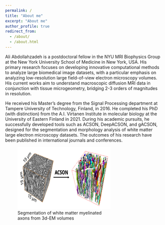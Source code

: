 ```yaml
---
permalink: /
title: "About me"
excerpt: "About me"
author_profile: true
redirect_from: 
  - /about/
  - /about.html
---
```

Ali Abdollahzadeh is a postdoctoral fellow in the NYU MRI Biophysics Group at the New York University School of Medicine in New York, USA. His primary research focuses on developing innovative computational methods to analyze large biomedical image datasets, with a particular emphasis on analyzing low-resolution large field-of-view electron microscopy volumes. His current works aim to understand macroscopic diffusion MRI data in conjunction with tissue microgeometry, bridging 2-3 orders of magnitudes in resolution. 

He received his Master’s degree from the Signal Processing department at Tampere University of Technology, Finland, in 2016. He completed his PhD (with distinction) from the A.I. Virtanen Institute in molecular biology at the University of Eastern Finland in 2021. During his academic pursuits, he successfully developed tools such as ACSON, DeepACSON, and gACSON, designed for the segmentation and morphology analysis of white matter large electron microscopy datasets. The outcomes of his research have been published in international journals and conferences.

<figure style="width: 300px; height: 300px;">
  <img src="/images/acson_seg1.png" alt="Myelinated axons in white matter" style="width: 600px; height: 200px;" />
  <figcaption>Segmentation of white matter myelinated axons from 3d-EM volumes</figcaption>
</figure>

